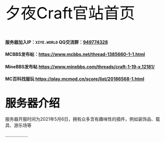 <a style="font-size: 50px;color: black;">夕夜Craft官站首页</a>

<br>

#### 服务器加入IP：`XIYE.WORLD` QQ交流群：[949774328](https://jq.qq.com/?_wv=1027&k=2nYWBNUY)

#### MCBBS发布帖：https://www.mcbbs.net/thread-1385660-1-1.html
#### MineBBS发布帖 https://www.minebbs.com/threads/craft-1-19-x.12181/
#### MC百科找服玩 https://play.mcmod.cn/score/list/20186568-1.html

# <a style="font-size: 35px;color: black;">服务器介绍</a>

服务器开服时间为2021年5月6日，拥有众多含有趣味性的插件，例如装饰品、载具、游乐场等

………………
